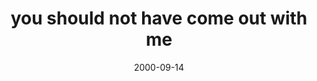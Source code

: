 ---
layout: base.njk
title : 'you should not have come out with me' 
view_title : 'you should not have come out with me' 
year : '2000' 
date : '2000-09-14' 
img_file : '/drawing/withme.png' 
html_file : 'withme' 
next_html : 'repeat.html' 
year_order : '524' 
permalink : "title/{{html_file}}.html"
---